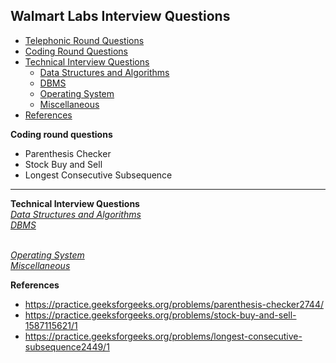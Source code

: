 ## Walmart Labs Interview Questions
* [Telephonic Round Questions](#telephonic)
* [Coding Round Questions](#coding)
* [Technical Interview Questions](#tech)
   * [Data Structures and Algorithms](#dsalg)
   * [DBMS](#dbms)
   * [Operating System](#os)
   * [Miscellaneous](#misc)
* [References](#ref)

<b name="coding">Coding round questions</b><br/>

- Parenthesis Checker
- Stock Buy and Sell
- Longest Consecutive Subsequence
----
<b name="tech">Technical Interview Questions</b>
<br/>
<i><u name="dsalg">Data Structures and Algorithms</u></i>
<br/>
<i><u name="dbms">DBMS</u></i>

<br/>
<i><u name="os">Operating System</u></i>
<br/>
<i><u name="misc">Miscellaneous</u></i>

 <b name="ref">References</b><br/>
  - https://practice.geeksforgeeks.org/problems/parenthesis-checker2744/
  - https://practice.geeksforgeeks.org/problems/stock-buy-and-sell-1587115621/1
  - https://practice.geeksforgeeks.org/problems/longest-consecutive-subsequence2449/1
